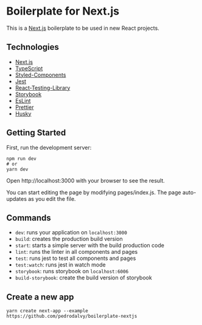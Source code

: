 # Boilerplate for Next.js

This is a [Next.js](https://nextjs.org/) boilerplate to be used in new React projects.

## Technologies

- [Next.js](https://nextjs.org/)
- [TypeScript](https://www.typescriptlang.org/)
- [Styled-Components](https://www.styled-components.com/)
- [Jest](https://jestjs.io/)
- [React-Testing-Library](https://testing-library.com/)
- [Storybook](https://storybook.js.org/)
- [EsLint](https://eslint.org/)
- [Prettier](https://prettier.io/)
- [Husky](https://github.com/typicode/husky)

## Getting Started

First, run the development server:

```shell
npm run dev
# or
yarn dev
```

Open http://localhost:3000 with your browser to see the result.

You can start editing the page by modifying pages/index.js. The page auto-updates as you edit the file.

## Commands

- `dev`: runs your application on `localhost:3000`
- `build`: creates the production build version
- `start`: starts a simple server with the build production code
- `lint`: runs the linter in all components and pages
- `test`: runs jest to test all components and pages
- `test:watch`: runs jest in watch mode
- `storybook`: runs storybook on `localhost:6006`
- `build-storybook`: create the build version of storybook

## Create a new app
```shell
yarn create next-app --example https://github.com/pedrodalvy/boilerplate-nextjs
```
